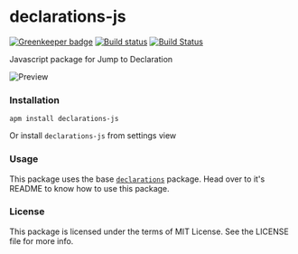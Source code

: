 # declarations-js

[![Greenkeeper badge](https://badges.greenkeeper.io/steelbrain/declarations-js.svg)](https://greenkeeper.io/)
[![Build status](https://ci.appveyor.com/api/projects/status/steelbrain/declarations-js?svg=true)](https://ci.appveyor.com/project/steelbrain/declarations-js)
[![Build Status](https://travis-ci.org/steelbrain/declarations-js.svg?branch=master)](https://travis-ci.org/steelbrain/declarations-js)

Javascript package for Jump to Declaration

![Preview](https://cloud.githubusercontent.com/assets/4278113/17276513/b4bb8f40-56e0-11e6-8394-1edb164acbaa.gif)


### Installation

```
apm install declarations-js
```
Or install `declarations-js` from settings view

### Usage

This package uses the base [`declarations`](https://atom.io/packages/declarations) package. Head over to it's README to know how to use this package.

### License

This package is licensed under the terms of MIT License. See the LICENSE file for more info.
